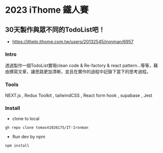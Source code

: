 # 2023 iThome 鐵人賽

## 30天製作與眾不同的TodoList吧！
- https://ithelp.ithome.com.tw/users/20132545/ironman/6957

### Intro
透過製作一個TodoList實現clean code & Re-factory & react pattern...等等，藉由撰寫文章，讓思路更加清晰，並且在實作的過程中記錄下當下的思考過程。

### Tools
NEXT.js , Redux Toolkit , tailwindCSS , React form hook , supabase , Jest 

### Install

- clone to local
```
gh repo clone tomas41026175/IT-Ironman
```

- Run dev by npm
```
npm install
```
